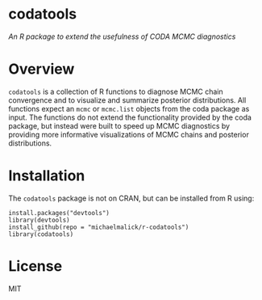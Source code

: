 # codatools
*An R package to extend the usefulness of CODA MCMC diagnostics*


# Overview
`codatools` is a collection of R functions to diagnose MCMC chain
convergence and to visualize and summarize posterior distributions. All
functions expect an `mcmc` or `mcmc.list` objects from the coda package as
input. The functions do not extend the functionality provided by the coda
package, but instead were built to speed up MCMC diagnostics by providing more
informative visualizations of MCMC chains and posterior distributions.


# Installation
The `codatools` package is not on CRAN, but can be installed from R using:

    install.packages("devtools")
    library(devtools)
    install_github(repo = "michaelmalick/r-codatools")
    library(codatools)


# License
MIT
